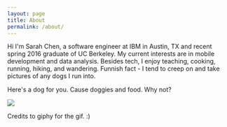 ```yaml
---
layout: page
title: About
permalink: /about/
---
```


Hi I'm Sarah Chen, a software engineer at IBM in Austin, TX and recent spring 2016 graduate of UC Berkeley. My current interests are in mobile development and data analysis. Besides tech, I enjoy teaching, cooking, running, hiking, and wandering. Funnish fact - I tend to creep on and take pictures of any dogs I run into.

Here's a dog for you. Cause doggies and food. Why not?

![]({{site.baseurl}}/assets/img/pug.gif)

Credits to giphy for the gif. :)
